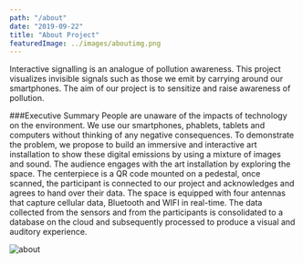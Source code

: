```yaml
---
path: "/about"
date: "2019-09-22"
title: "About Project"
featuredImage: ../images/aboutimg.png
---
```

Interactive signalling is an analogue of pollution awareness. This project visualizes invisible signals such as those we emit by carrying around our smartphones. The aim of our project is to sensitize and raise awareness of pollution.

###Executive Summary
 People are unaware of the impacts of technology on the environment. We use our smartphones, phablets, tablets and computers without thinking of any negative consequences. To demonstrate the problem, we propose to build an immersive and interactive art installation to show these digital emissions by using a mixture of images and sound. The audience engages with the art installation by exploring the space. The centerpiece is a QR code mounted on a pedestal, once scanned, the participant is connected to our project and acknowledges and agrees to hand over their data. The space is equipped with four antennas that capture cellular data, Bluetooth and WIFI in real-time. The data collected from the sensors and from the participants is consolidated to a database on the cloud and subsequently processed to produce a visual and auditory experience.

<img src="/aboutimg.png" alt="about">
